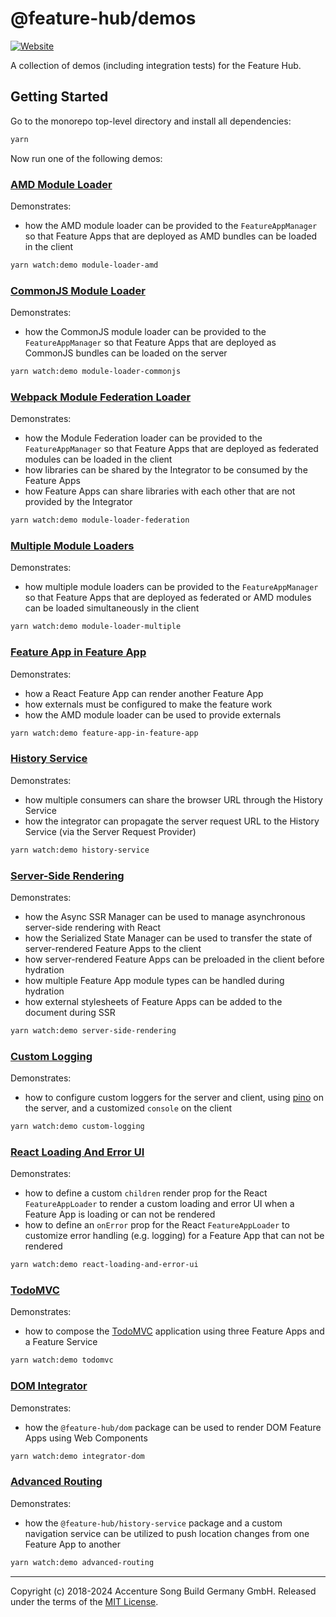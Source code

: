 # @feature-hub/demos

[![Website][website-badge]][website]

A collection of demos (including integration tests) for the Feature Hub.

## Getting Started

Go to the monorepo top-level directory and install all dependencies:

```sh
yarn
```

Now run one of the following demos:

### [AMD Module Loader](src/module-loader-amd)

Demonstrates:

- how the AMD module loader can be provided to the `FeatureAppManager` so that
  Feature Apps that are deployed as AMD bundles can be loaded in the client

```sh
yarn watch:demo module-loader-amd
```

### [CommonJS Module Loader](src/module-loader-commonjs)

Demonstrates:

- how the CommonJS module loader can be provided to the `FeatureAppManager` so
  that Feature Apps that are deployed as CommonJS bundles can be loaded on the
  server

```sh
yarn watch:demo module-loader-commonjs
```

### [Webpack Module Federation Loader](src/module-loader-federation)

Demonstrates:

- how the Module Federation loader can be provided to the `FeatureAppManager` so
  that Feature Apps that are deployed as federated modules can be loaded in the
  client
- how libraries can be shared by the Integrator to be consumed by the Feature
  Apps
- how Feature Apps can share libraries with each other that are not provided by
  the Integrator

```sh
yarn watch:demo module-loader-federation
```

### [Multiple Module Loaders](src/module-loader-multiple)

Demonstrates:

- how multiple module loaders can be provided to the `FeatureAppManager` so that
  Feature Apps that are deployed as federated or AMD modules can be loaded
  simultaneously in the client

```sh
yarn watch:demo module-loader-multiple
```

### [Feature App in Feature App](src/feature-app-in-feature-app)

Demonstrates:

- how a React Feature App can render another Feature App
- how externals must be configured to make the feature work
- how the AMD module loader can be used to provide externals

```sh
yarn watch:demo feature-app-in-feature-app
```

### [History Service](src/history-service)

Demonstrates:

- how multiple consumers can share the browser URL through the History Service
- how the integrator can propagate the server request URL to the History Service
  (via the Server Request Provider)

```sh
yarn watch:demo history-service
```

### [Server-Side Rendering](src/server-side-rendering)

Demonstrates:

- how the Async SSR Manager can be used to manage asynchronous server-side
  rendering with React
- how the Serialized State Manager can be used to transfer the state of
  server-rendered Feature Apps to the client
- how server-rendered Feature Apps can be preloaded in the client before
  hydration
- how multiple Feature App module types can be handled during hydration
- how external stylesheets of Feature Apps can be added to the document during
  SSR

```sh
yarn watch:demo server-side-rendering
```

### [Custom Logging](src/custom-logging)

Demonstrates:

- how to configure custom loggers for the server and client, using [pino][pino]
  on the server, and a customized `console` on the client

```sh
yarn watch:demo custom-logging
```

### [React Loading And Error UI](src/react-loading-and-error-ui)

Demonstrates:

- how to define a custom `children` render prop for the React `FeatureAppLoader`
  to render a custom loading and error UI when a Feature App is loading or can
  not be rendered
- how to define an `onError` prop for the React `FeatureAppLoader` to customize
  error handling (e.g. logging) for a Feature App that can not be rendered

```sh
yarn watch:demo react-loading-and-error-ui
```

### [TodoMVC](src/todomvc)

Demonstrates:

- how to compose the [TodoMVC][todomvc] application using three Feature Apps and
  a Feature Service

```sh
yarn watch:demo todomvc
```

### [DOM Integrator](src/integrator-dom)

Demonstrates:

- how the `@feature-hub/dom` package can be used to render DOM Feature Apps
  using Web Components

```sh
yarn watch:demo integrator-dom
```

### [Advanced Routing](src/advanced-routing)

Demonstrates:

- how the `@feature-hub/history-service` package and a custom navigation service
  can be utilized to push location changes from one Feature App to another

```sh
yarn watch:demo advanced-routing
```

---

Copyright (c) 2018-2024 Accenture Song Build Germany GmbH. Released under the
terms of the [MIT License][license].

[license]: https://github.com/feature-hub/feature-hub/blob/main/LICENSE
[website]: https://feature-hub.io/
[website-badge]:
  https://img.shields.io/badge/Website-feature--hub.io-%23500dc5.svg
[todomvc]: http://todomvc.com
[pino]: http://getpino.io

